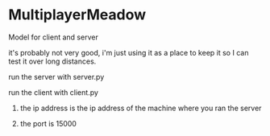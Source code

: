 # MultiplayerMeadow
Model for client and server

it's probably not very good, i'm just using it as a place
to keep it so I can test it over long distances.

run the server with server.py
  
run the client with client.py

1. the ip address is the ip address of the machine where
  you ran the server
  
2. the port is 15000
